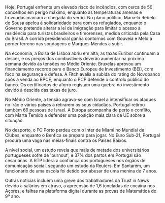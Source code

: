Hoje, Portugal enfrenta um elevado risco de incêndios, com cerca de 50 concelhos em perigo máximo, enquanto as temperaturas amenas e trovoadas marcam a chegada do verão. No plano político, Marcelo Rebelo de Sousa apelou à solidariedade para com os refugiados, enquanto o Governo pretende alterar a lei de imigração para limitar o acesso à residência para turistas brasileiros e timorenses, medida criticada pela Casa do Brasil. A corrida presidencial ganha contornos com Gouveia e Melo a perder terreno nas sondagens e Marques Mendes a subir.

Na economia, a Bolsa de Lisboa abriu em alta, as taxas Euribor continuam a descer, e os preços dos combustíveis deverão aumentar na próxima semana devido às tensões no Médio Oriente. Bruxelas aprovou um financiamento recorde para o Banco Europeu de Investimento (BEI), com foco na segurança e defesa. A Fitch avalia a subida do rating do Novobanco após a venda ao BPCE, enquanto o PCP defende o controlo público do banco. Os certificados de aforro registam uma quebra no investimento devido à descida das taxas de juro.

No Médio Oriente, a tensão agrava-se com Israel a intensificar os ataques no Irão e vários países a retirarem os seus cidadãos. Portugal retirou também 69 pessoas de Israel. A Europa acompanha de perto o conflito, com Marta Temido a defender uma posição mais clara da UE sobre a situação.

No desporto, o FC Porto perdeu com o Inter de Miami no Mundial de Clubes, enquanto o Benfica se prepara para jogar. No Euro Sub-21, Portugal procura uma vaga nas meias-finais contra os Países Baixos.

A nível social, um estudo revela que mais de metade dos universitários portugueses sofre de 'burnout', e 37% dos partos em Portugal são cesarianas. A RTP lidera a confiança dos portugueses nos órgãos de comunicação social, segundo um estudo da Reuters. Em Santarém, um funcionário de uma escola foi detido por abusar de uma menina de 7 anos.

Outras notícias incluem uma greve dos trabalhadores da Trust in News devido a salários em atraso, a apreensão de 1,6 toneladas de cocaína nos Açores, e falhas na plataforma digital durante as provas de Matemática do 9º ano.